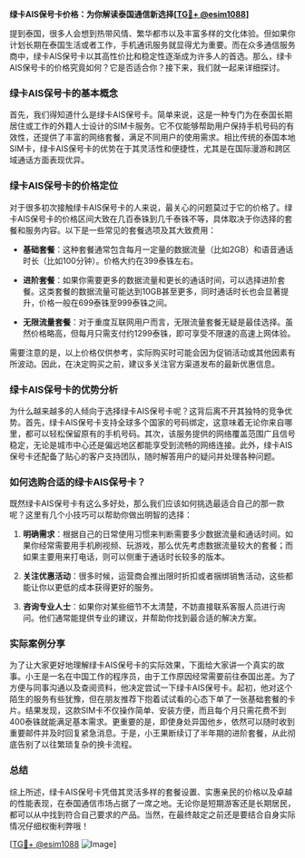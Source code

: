 **绿卡AIS保号卡价格：为你解读泰国通信新选择[[TG💪+ @esim1088](https://t.me/s/esim1088)]**

提到泰国，很多人会想到热带风情、繁华都市以及丰富多样的文化体验。但如果你计划长期在泰国生活或者工作，手机通讯服务就显得尤为重要。而在众多通信服务商中，绿卡AIS保号卡以其高性价比和稳定性逐渐成为许多人的首选。那么，绿卡AIS保号卡的价格究竟如何？它是否适合你？接下来，我们就一起来详细探讨。

### 绿卡AIS保号卡的基本概念

首先，我们得知道什么是绿卡AIS保号卡。简单来说，这是一种专门为在泰国长期居住或工作的外籍人士设计的SIM卡服务。它不仅能够帮助用户保持手机号码的有效性，还提供了丰富的网络套餐，满足不同用户的使用需求。相比传统的泰国本地SIM卡，绿卡AIS保号卡的优势在于其灵活性和便捷性，尤其是在国际漫游和跨区域通话方面表现优异。

### 绿卡AIS保号卡的价格定位

对于很多初次接触绿卡AIS保号卡的人来说，最关心的问题莫过于它的价格了。绿卡AIS保号卡的价格区间大致在几百泰铢到几千泰铢不等，具体取决于你选择的套餐和服务内容。以下是一些常见的套餐选项及其大致费用：

- **基础套餐**：这种套餐通常包含每月一定量的数据流量（比如2GB）和语音通话时长（比如100分钟）。价格大约在399泰铢左右。
  
- **进阶套餐**：如果你需要更多的数据流量和更长的通话时间，可以选择进阶套餐。这类套餐的数据流量可能达到10GB甚至更多，同时通话时长也会显著提升，价格一般在699泰铢至999泰铢之间。

- **无限流量套餐**：对于重度互联网用户而言，无限流量套餐无疑是最佳选择。虽然价格略高，但每月只需支付约1299泰铢，即可享受不限速的高速上网体验。

需要注意的是，以上价格仅供参考，实际购买时可能会因为促销活动或其他因素有所波动。因此，在决定购买之前，建议多关注官方渠道发布的最新优惠信息。

### 绿卡AIS保号卡的优势分析

为什么越来越多的人倾向于选择绿卡AIS保号卡呢？这背后离不开其独特的竞争优势。首先，绿卡AIS保号卡支持全球多个国家的号码绑定，这意味着无论你来自哪里，都可以轻松保留原有的手机号码。其次，该服务提供的网络覆盖范围广且信号稳定，无论是城市中心还是偏远地区都能享受到流畅的网络连接。此外，绿卡AIS保号卡还配备了贴心的客户支持团队，随时解答用户的疑问并处理各种问题。

### 如何选购合适的绿卡AIS保号卡？

既然绿卡AIS保号卡有这么多好处，那么我们应该如何挑选最适合自己的那一款呢？这里有几个小技巧可以帮助你做出明智的选择：

1. **明确需求**：根据自己的日常使用习惯来判断需要多少数据流量和通话时间。如果你经常需要用手机刷视频、玩游戏，那么优先考虑数据流量较大的套餐；而如果主要用来打电话，则可以侧重于通话时长较多的版本。

2. **关注优惠活动**：很多时候，运营商会推出限时折扣或者捆绑销售活动，这些都能让你以更低的成本获得更好的服务。

3. **咨询专业人士**：如果你对某些细节不太清楚，不妨直接联系客服人员进行询问。他们通常能提供专业的建议，并帮助你找到最合适的解决方案。

### 实际案例分享

为了让大家更好地理解绿卡AIS保号卡的实际效果，下面给大家讲一个真实的故事。小王是一名在中国工作的程序员，由于工作原因经常需要前往泰国出差。为了方便与同事沟通以及查阅资料，他决定尝试一下绿卡AIS保号卡。起初，他对这个陌生的服务有些犹豫，但在朋友推荐下抱着试试看的心态下单了一张基础套餐的卡片。结果发现，这款SIM卡不仅操作简单、安装方便，而且每个月只需花费不到400泰铢就能满足基本需求。更重要的是，即使身处异国他乡，依然可以随时收到重要邮件并及时回复紧急消息。于是，小王果断续订了半年期的进阶套餐，从此彻底告别了以往繁琐复杂的换卡流程。

### 总结

综上所述，绿卡AIS保号卡凭借其灵活多样的套餐设置、实惠亲民的价格以及卓越的性能表现，在泰国通信市场占据了一席之地。无论你是短期游客还是长期居民，都可以从中找到符合自己要求的产品。当然，在最终敲定之前还是要结合自身实际情况仔细权衡利弊哦！

[[TG💪+ @esim1088](https://t.me/s/esim1088) ![Image](https://i.postimg.cc/4NQfJmqS/Snipaste-2025-05-13-00-14-12.png)]